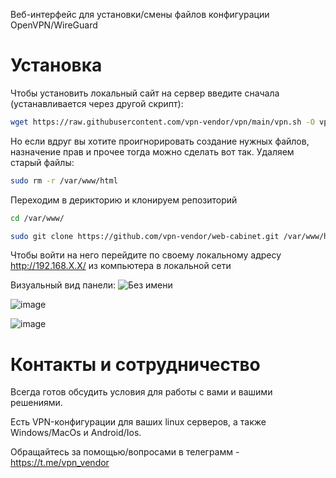 Веб-интерфейс для установки/смены файлов конфигурации OpenVPN/WireGuard

# Установка
Чтобы установить локальный сайт на сервер введите сначала (устанавливается через другой скрипт):
```bash
wget https://raw.githubusercontent.com/vpn-vendor/vpn/main/vpn.sh -O vpn.sh && sudo bash vpn.sh
```

Но если вдруг вы хотите проигнорировать создание нужных файлов, назначение прав и прочее тогда можно сделать вот так.
Удаляем старый файлы:
```bash
sudo rm -r /var/www/html
```
Переходим в дерикторию и клонируем репозиторий
```bash
cd /var/www/
```
```bash
sudo git clone https://github.com/vpn-vendor/web-cabinet.git /var/www/html
```
Чтобы войти на него перейдите по своему локальному адресу  http://192.168.X.X/ из компьютера в локальной сети

Визуальный вид панели:
![Без имени](https://github.com/user-attachments/assets/909157e0-124a-4958-b1ed-286a076161ce)

![image](https://github.com/user-attachments/assets/9a2be4c9-2463-4e7a-82d8-a66a0d65cb25)

![image](https://github.com/user-attachments/assets/9f28a94d-b16f-4577-b808-980199a315d7)


# Контакты и сотрудничество
Всегда готов обсудить условия для работы с вами и вашими решениями.

Есть VPN-конфигурации для ваших linux серверов, а также Windows/MacOs и Android/Ios.

Обращайтесь за помощью/вопросами в телеграмм - https://t.me/vpn_vendor
